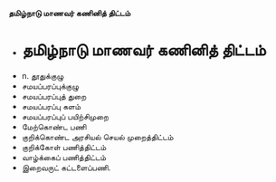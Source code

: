 **தமிழ்நாடு மாணவர் கணினித் திட்டம்**
- # தமிழ்நாடு மாணவர் கணினித் திட்டம்
- n. தூதுக்குழு
- சமயப்பரப்புக்குழு
- சமயப்பரப்புத் துறை
- சமயப்பரப்பு களம்
- சமயப்பரப்புப் பயிற்சிமுறை
- மேற்கொண்ட பணி
- குறிக்கொண்ட அரசியல் செயல் முறைத்திட்டம்
- குறிக்கோள் பணித்திட்டம்
- வாழ்க்கைப் பணித்திட்டம்
- இறைவருட் கட்டளைப்பணி.


